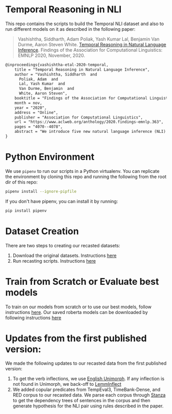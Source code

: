 # Temporal Reasoning in NLI
This repo contains the scripts to build the Temporal NLI dataset and also to run different models on it as described in the following paper:
> Vashishtha, Siddharth, Adam Poliak, Yash Kumar Lal, Benjamin Van Durme, Aaron Steven White. [Temporal Reasoning in Natural Language Inference](https://www.aclweb.org/anthology/2020.findings-emnlp.363/). Findings of the Association for Computational Linguistics: EMNLP 2020, November, 2020. 

```latex
@inproceedings{vashishtha-etal-2020-temporal,
    title = "Temporal Reasoning in Natural Language Inference",
    author = "Vashishtha, Siddharth  and
      Poliak, Adam  and
      Lal, Yash Kumar  and
      Van Durme, Benjamin  and
      White, Aaron Steven",
    booktitle = "Findings of the Association for Computational Linguistics: EMNLP 2020",
    month = nov,
    year = "2020",
    address = "Online",
    publisher = "Association for Computational Linguistics",
    url = "https://www.aclweb.org/anthology/2020.findings-emnlp.363",
    pages = "4070--4078",
    abstract = "We introduce five new natural language inference (NLI) datasets focused on temporal reasoning. We recast four existing datasets annotated for event duration{---}how long an event lasts{---}and event ordering{---}how events are temporally arranged{---}into more than one million NLI examples. We use these datasets to investigate how well neural models trained on a popular NLI corpus capture these forms of temporal reasoning.",
}
```

# Python Environment
We use `pipenv` to run our scripts in a Python virtualenv. You can replicate the environment by cloning this repo and running the following from the root dir of this repo:

```bash
pipenv install --ignore-pipfile
```

If you don't have pipenv, you can install it by running:
```bash
pip install pipenv
```

# Dataset Creation
There are two steps to creating our recasted datasets:
1. Download the original datasets. Instructions [here](https://github.com/sidsvash26/temporal_nli/tree/main/data)
2. Run recasting scripts. Instructions [here](https://github.com/sidsvash26/temporal_nli/tree/main/src/recasting)

# Train from Scratch or Evaluate best models
To train on our models from scratch or to use our best models, follow instructions [here](https://github.com/sidsvash26/temporal_nli/tree/main/src/recasting). Our saved roberta models can be downloaded by following instructions [here](https://github.com/sidsvash26/temporal_nli/tree/main/saved_models/)

# Updates from the first published version:
We made the following updates to our recasted data from the first published version:
1. To get the verb inflections, we use [English Unimorph](https://github.com/unimorph/eng). If any inflection is not found in Unimorph, we back-off to [LemmInflect](https://pypi.org/project/lemminflect/)
2. We added copular predicates from TempEval3, TimeBank-Dense, and RED corpus to our recasted data. We parse each corpus through [Stanza](https://stanfordnlp.github.io/stanza/) to get the dependency trees of sentences in the corpus and then generate hypothesis for the NLI pair using rules described in the paper.  
 
